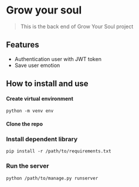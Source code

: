 # Grow your soul

> This is the back end of Grow Your Soul project

## Features
* Authentication user with JWT token
* Save user emotion


## How to install and use

#### Create virtual environment
`python -m venv env`
#### Clone the repo

### Install dependent library
`pip install -r /path/to/requirements.txt`
### Run the server
`python /path/to/manage.py runserver`
